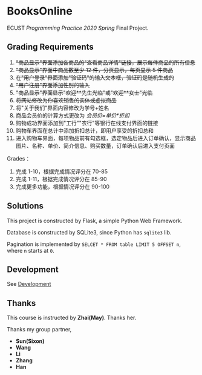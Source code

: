 # BooksOnline

ECUST *Programming Practice 2020 Spring* Final Project.

## Grading Requirements

1. ~~"商品显示"界面添加各商品的"查看商品详情"链接，展示每件商品的所有信息~~
2. ~~"商品显示"界面中商品数至少 12 件，分页显示，每页显示 5 件商品~~
3. ~~在"用户登录"界面添加"验证码"的输入文本框，验证码是随机生成的~~
4. ~~"用户注册"界面添加性别的输入~~
5. ~~"商品显示"界面显示"欢迎\*\*先生光临"或"欢迎\*\*女士"光临~~
6. ~~将网站修改为你喜欢销售的实体或虚拟商品~~
7. 将"关于我们"界面内容修改为学号+姓名
8. 商品会员价的计算方式更改为 *会员价=单价\*折扣*
9. 购物成功界面添加到"工行""农行"等银行在线支付界面的链接
10. 购物车界面在总计中添加折扣总计，即用户享受的折扣总和
11. 进入购物车界面，每项物品前有勾选框，选定物品后进入订单确认，显示商品图片、名称、单价、简介信息、购买数量，订单确认后进入支付页面

Grades：

1. 完成 1-10，根据完成情况评分在 70-85
2. 完成 1-11，根据完成情况评分在 85-90
3. 完成更多功能，根据情况评分在 90-100

## Solutions

This project is constructed by Flask, a simple Python Web Framework.

Database is constructed by SQLite3, since Python has `sqlite3` lib.

Pagination is implemented by `SELCET * FROM table LIMIT 5 OFFSET n`, where `n` starts at `0`.

## Development

See [Development](./docs/devlopment)

## Thanks

This course is instructed by **Zhai(May)**. Thanks her.

Thanks my group partner,

* **Sun(Sixon)**
* **Wang**
* **Li**
* **Zhang**
* **Han**